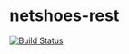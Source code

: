 # netshoes-rest
[![Build Status](https://travis-ci.org/jorgepgjr/netshoes-rest.svg?branch=master)](https://travis-ci.org/jorgepgjr/netshoes-rest)

